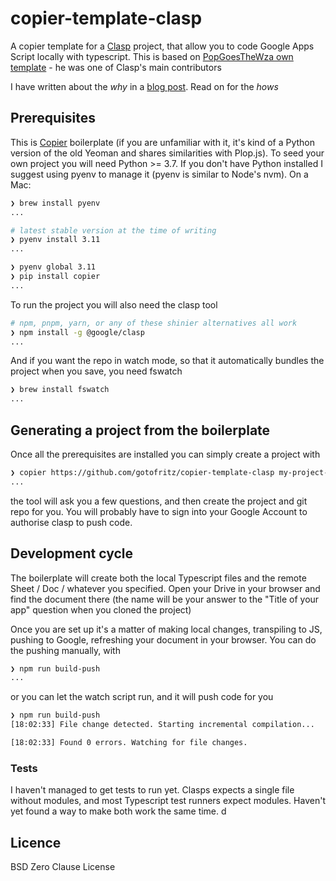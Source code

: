 # copier-template-clasp

A copier template for a [Clasp](https://github.com/google/clasp) project, that allow you to code Google Apps Script locally with typescript. This is based on [PopGoesTheWza own template](https://github.com/PopGoesTheWza/ts-gas-project-starter) - he was one of Clasp's main contributors

I have written about the _why_ in a [blog post](https://gotofritz.net/blog/clasp-template-for-local-google-apps-script-projects-using-copier). Read on for the _hows_

## Prerequisites

This is [Copier](https://copier.readthedocs.io/en/stable/) boilerplate (if you are unfamiliar with it, it's kind of a Python version of the old Yeoman and shares similarities with Plop.js). To seed your own project you will need Python >= 3.7. If you don't have Python installed I suggest using pyenv to manage it (pyenv is similar to Node's nvm). On a Mac:

```bash
❯ brew install pyenv
...

# latest stable version at the time of writing
❯ pyenv install 3.11
...

❯ pyenv global 3.11
❯ pip install copier
...
```

To run the project you will also need the clasp tool

```bash
# npm, pnpm, yarn, or any of these shinier alternatives all work
❯ npm install -g @google/clasp
...
```

And if you want the repo in watch mode, so that it automatically bundles the project when you save, you need fswatch

```bash
❯ brew install fswatch
...
```

## Generating a project from the boilerplate

Once all the prerequisites are installed you can simply create a project with

```bash
❯ copier https://github.com/gotofritz/copier-template-clasp my-project-folder
...
```

the tool will ask you a few questions, and then create the project and git repo for you. You will probably have to sign into your Google Account to authorise clasp to push code.

## Development cycle

The boilerplate will create both the local Typescript files and the remote Sheet / Doc / whatever you specified. Open your Drive in your browser and find the document there (the name will be your answer to the "Title of your app" question when you cloned the project)

Once you are set up it's a matter of making local changes, transpiling to JS, pushing to Google, refreshing your document in your browser. You can do the pushing manually, with

```bash
❯ npm run build-push
...
```

or you can let the watch script run, and it will push code for you

```bash
❯ npm run build-push
[18:02:33] File change detected. Starting incremental compilation...

[18:02:33] Found 0 errors. Watching for file changes.
```

### Tests

I haven't managed to get tests to run yet. Clasps expects a single file without modules, and most Typescript test runners expect modules. Haven't yet found a way to make both work the same time. d

## Licence

BSD Zero Clause License
